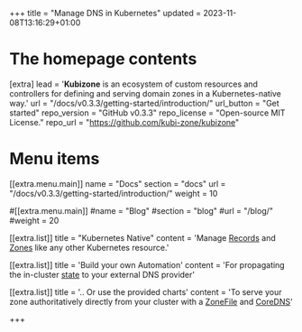 +++
title = "Manage DNS in Kubernetes"
updated = 2023-11-08T13:16:29+01:00

# The homepage contents
[extra]
lead = '<b>Kubizone</b> is an ecosystem of custom resources and controllers for defining and serving domain zones in a Kubernetes-native way.'
url = "/docs/v0.3.3/getting-started/introduction/"
url_button = "Get started"
repo_version = "GitHub v0.3.3"
repo_license = "Open-source MIT License."
repo_url = "https://github.com/kubi-zone/kubizone"

# Menu items
[[extra.menu.main]]
name = "Docs"
section = "docs"
url = "/docs/v0.3.3/getting-started/introduction/"
weight = 10

#[[extra.menu.main]]
#name = "Blog"
#section = "blog"
#url = "/blog/"
#weight = 20

[[extra.list]]
title = "Kubernetes Native"
content = 'Manage <a href="/docs/v0.3.3/custom-resources/record/">Records</a> and <a href="/docs/v0.3.3/custom-resources/zone/">Zones</a> like any other Kubernetes resource.'

[[extra.list]]
title = 'Build your own Automation'
content = 'For propagating the in-cluster <a href="/docs/v0.3.3/custom-resources/zone/#status-entries">state</a> to your external DNS provider'

[[extra.list]]
title = '.. Or use the provided charts'
content = 'To serve your zone authoritatively directly from your cluster with a <a href="/docs/v0.3.3/custom-resources/zonefile/">ZoneFile</a> and <a href="https://github.com/kubi-zone/charts/tree/main/charts/zonefile-coredns">CoreDNS</a>'

+++
